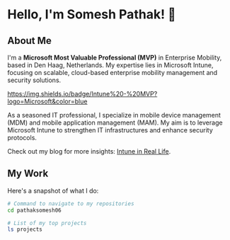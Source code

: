 # Hello, I'm Somesh Pathak! 👋

## About Me
I'm a **Microsoft Most Valuable Professional (MVP)** in Enterprise Mobility, based in Den Haag, Netherlands. My expertise lies in Microsoft Intune, focusing on scalable, cloud-based enterprise mobility management and security solutions. 

https://img.shields.io/badge/Intune%20-%20MVP?logo=Microsoft&color=blue

As a seasoned IT professional, I specialize in mobile device management (MDM) and mobile application management (MAM). My aim is to leverage Microsoft Intune to strengthen IT infrastructures and enhance security protocols.

Check out my blog for more insights: [Intune in Real Life](https://www.intuneirl.com/).

## My Work
Here's a snapshot of what I do:

```bash
# Command to navigate to my repositories
cd pathaksomesh06

# List of my top projects
ls projects

